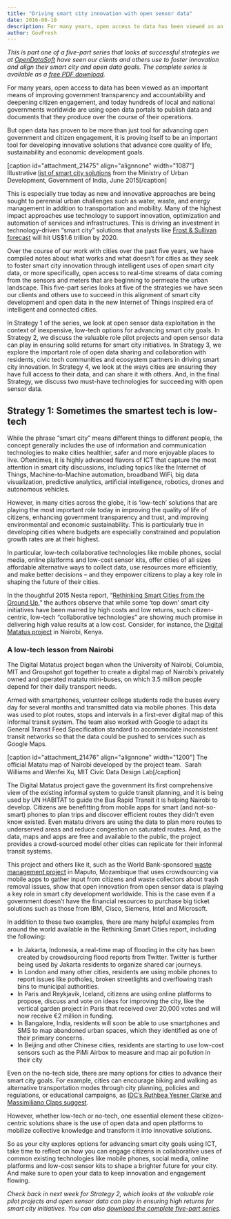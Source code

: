 ```yaml
---
title: "Driving smart city innovation with open sensor data"
date: 2016-08-10
description: For many years, open access to data has been viewed as an important means of improving government transparency and accountability and deepening citizen engagement, and today hundreds of local and national governments worldwide are using open data portals to publish data and documents that they produce over the course of their operations.
author: GovFresh
---
```




<em>This is part one of a five-part series that looks at successful strategies we at <a href="http://www.opendatasoft.com">OpenDataSoft</a> have seen our clients and others use to foster innovation and align their smart city and open data goals. The complete series is available as a <a href="http://bit.ly/2aiptUq">free PDF download</a>.</em>

For many years, open access to data has been viewed as an important means of improving government transparency and accountability and deepening citizen engagement, and today hundreds of local and national governments worldwide are using open data portals to publish data and documents that they produce over the course of their operations.

But open data has proven to be more than just tool for advancing open government and citizen engagement, it is proving itself to be an important tool for developing innovative solutions that advance core quality of life, sustainability and economic development goals.

[caption id="attachment_21475" align="alignnone" width="1087"] Illustrative <a href="http://smartcities.gov.in/writereaddata/SmartCityGuidelines.pdf">list of smart city solutions</a> from the Ministry of Urban Development, Government of India, June 2015[/caption]

This is especially true today as new and innovative approaches are being sought to perennial urban challenges such as water, waste, and energy management in addition to transportation and mobility. Many of the highest impact approaches use technology to support innovation, optimization and automation of services and infrastructures. This is driving an investment in technology-driven “smart city” solutions that analysts like <a href="http://ww2.frost.com/news/press-releases/frost-sullivan-global-smart-cities-market-reach-us156-trillion-2020">Frost &amp; Sullivan forecast</a> will hit US$1.6 trillion by 2020.

Over the course of our work with cities over the past five years, we have compiled notes about what works and what doesn’t for cities as they seek to foster smart city innovation through intelligent uses of open smart city data, or more specifically, open access to real-time streams of data coming from the sensors and meters that are beginning to permeate the urban landscape. This five-part series looks at five of the strategies we have seen our clients and others use to succeed in this alignment of smart city development and open data in the new Internet of Things inspired era of intelligent and connected cities.

In Strategy 1 of the series, we look at open sensor data exploitation in the context of inexpensive, low-tech options for advancing smart city goals. In Strategy 2, we discuss the valuable role pilot projects and open sensor data can play in ensuring solid returns for smart city initiatives. In Strategy 3, we explore the important role of open data sharing and collaboration with residents, civic tech communities and ecosystem partners in driving smart city innovation. In Strategy 4, we look at the ways cities are ensuring they have full access to their data, and can share it with others. And, in the final Strategy, we discuss two must-have technologies for succeeding with open sensor data.

<h2>Strategy 1: Sometimes the smartest tech is low-tech</h2>

While the phrase “smart city” means different things to different people, the concept generally includes the use of information and communication technologies to make cities healthier, safer and more enjoyable places to live. Oftentimes, it is highly advanced flavors of ICT that capture the most attention in smart city discussions, including topics like the Internet of Things, Machine-to-Machine automation, broadband WiFi, big data visualization, predictive analytics, artificial intelligence, robotics, drones and autonomous vehicles.

However, in many cities across the globe, it is ‘low-tech’ solutions that are playing the most important role today in improving the quality of life of citizens, enhancing government transparency and trust, and improving environmental and economic sustainability. This is particularly true in developing cities where budgets are especially constrained and population growth rates are at their highest.

In particular, low-tech collaborative technologies like mobile phones, social media, online platforms and low-cost sensor kits, offer cities of all sizes affordable alternative ways to collect data, use resources more efficiently, and make better decisions – and they empower citizens to play a key role in shaping the future of their cities.

In the thoughtful 2015 Nesta report, “<a href="https://www.nesta.org.uk/sites/default/files/rethinking_smart_cities_from_the_ground_up_2015.pdf">Rethinking Smart Cities from the Ground Up</a>,” the authors observe that while some ‘top down’ smart city initiatives have been marred by high costs and low returns, such citizen-centric, low-tech “collaborative technologies” are showing much promise in delivering high value results at a low cost. Consider, for instance, the <a href="http://www.digitalmatatus.com/intro_lite.html">Digital Matatus project</a> in Nairobi, Kenya.

<h3>A low-tech lesson from Nairobi</h3>

The Digital Matatus project began when the University of Nairobi, Columbia, MIT and Groupshot got together to create a digital map of Nairobi’s privately owned and operated matatu mini-buses, on which 3.5 million people depend for their daily transport needs.

Armed with smartphones, volunteer college students rode the buses every day for several months and transmitted data via mobile phones. This data was used to plot routes, stops and intervals in a first-ever digital map of this informal transit system. The team also worked with Google to adapt its General Transit Feed Specification standard to accommodate inconsistent transit networks so that the data could be pushed to services such as Google Maps.

[caption id="attachment_21476" align="alignnone" width="1200"] The official Matatu map of Nairobi developed by the project team.  Sarah Williams and Wenfei Xu, MIT Civic Data Design Lab[/caption]

The Digital Matatus project gave the government its first comprehensive view of the existing informal system to guide transit planning, and it is being used by UN HABITAT to guide the Bus Rapid Transit it is helping Nairobi to develop. Citizens are benefitting from mobile apps for smart (and not-so-smart) phones to plan trips and discover efficient routes they didn’t even know existed. Even matatu drivers are using the data to plan more routes to underserved areas and reduce congestion on saturated routes. And, as the data, maps and apps are free and available to the public, the project provides a crowd-sourced model other cities can replicate for their informal transit systems.

This project and others like it, such as the World Bank-sponsored <a href="http://fr.slideshare.net/jeanbarroca/citizen-monitoring-for-waste-management-services-in-maputo">waste management project</a> in Maputo, Mozambique that uses crowdsourcing via mobile apps to gather input from citizens and waste collectors about trash removal issues, show that open innovation from open sensor data is playing a key role in smart city development worldwide. This is the case even if a government doesn’t have the financial resources to purchase big ticket solutions such as those from IBM, Cisco, Siemens, Intel and Microsoft.

In addition to these two examples, there are many helpful examples from around the world available in the Rethinking Smart Cities report, including the following: 

<ul>
 	<li>In Jakarta, Indonesia, a real-time map of flooding in the city has been created by crowdsourcing flood reports from Twitter. Twitter is further being used by Jakarta residents to organize shared car journeys.</li>
 	<li>In London and many other cities, residents are using mobile phones to report issues like potholes, broken streetlights and overflowing trash bins to municipal authorities.</li>
 	<li>In Paris and Reykjavik, Iceland, citizens are using online platforms to propose, discuss and vote on ideas for improving the city, like the vertical garden project in Paris that received over 20,000 votes and will now receive €2 million in funding.</li>
 	<li>In Bangalore, India, residents will soon be able to use smartphones and SMS to map abandoned urban spaces, which they identified as one of their primary concerns.</li>
 	<li>In Beijing and other Chinese cities, residents are starting to use low-cost sensors such as the PiMi Airbox to measure and map air pollution in their city</li>
</ul>

Even on the no-tech side, there are many options for cities to advance their smart city goals. For example, cities can encourage biking and walking as alternative transportation modes through city planning, policies and regulations, or educational campaigns, as <a href="https://idc-community.com/government/smart_government/to_ensure_smart_movement_we_need_a_broader_conversation_than_intelli~1">IDC’s Ruthbea Yesner Clarke and Massimiliano Claps suggest</a>.

However, whether low-tech or no-tech, one essential element these citizen-centric solutions share is the use of open data and open platforms to mobilize collective knowledge and transform it into innovative solutions.

So as your city explores options for advancing smart city goals using ICT, take time to reflect on how you can engage citizens in collaborative uses of common existing technologies like mobile phones, social media, online platforms and low-cost sensor kits to shape a brighter future for your city. And make sure to open your data to keep innovation and engagement flowing.

<em>Check back in next week for Strategy 2, which looks at the valuable role pilot projects and open sensor data can play in ensuring high returns for smart city initiatives. You can also <a href="http://bit.ly/2aiptUq">download the complete five-part series</a>.</em>
